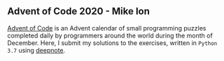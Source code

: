 ## Advent of Code 2020 - Mike Ion
[Advent of Code](adventofcode.com) is an Advent calendar of small programming puzzles completed daily by programmers around the world 
during the month of December. Here, I submit my solutions to the exercises, written in `Python 3.7` using [deepnote](http://deepnote.com). 
